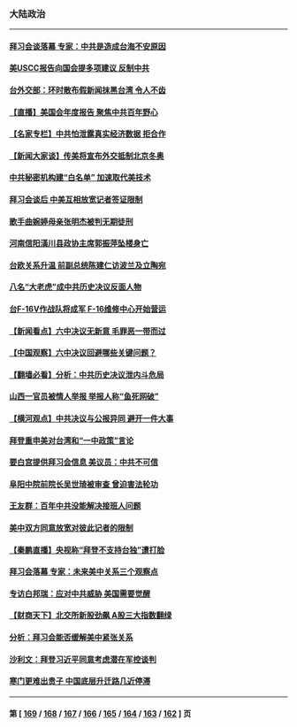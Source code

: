 ### 大陆政治
---
#### [拜习会谈落幕 专家：中共是造成台海不安原因](../../pages/ncid277/n13382128.md) 
#### [美USCC报告向国会提多项建议 反制中共](../../pages/ncid277/n13382098.md) 
#### [台外交部：环时散布假新闻抹黑台湾 令人不齿](../../pages/ncid277/n13381432.md) 
#### [【直播】美国会年度报告 聚焦中共百年野心](../../pages/ncid277/n13382014.md) 
#### [【名家专栏】中共怕泄露真实经济数据 拒合作](../../pages/ncid277/n13381823.md) 
#### [【新闻大家谈】传美将宣布外交抵制北京冬奥](../../pages/ncid277/n13381825.md) 
#### [中共秘密机构建“白名单” 加速取代美技术](../../pages/ncid277/n13381882.md) 
#### [拜习会谈后 中美互相放宽记者签证限制](../../pages/ncid277/n13381433.md) 
#### [歌手曲婉婷母亲张明杰被判无期徒刑](../../pages/ncid277/n13381402.md) 
#### [河南信阳潢川县政协主席郭振萍坠楼身亡](../../pages/ncid277/n13381334.md) 
#### [台欧关系升温 前副总统陈建仁访波兰及立陶宛](../../pages/ncid277/n13381259.md) 
#### [八名“大老虎”成中共历史决议反面人物](../../pages/ncid277/n13380868.md) 
#### [台F-16V作战队将成军 F-16维修中心开始营运](../../pages/ncid277/n13380658.md) 
#### [【新闻看点】六中决议无新意 毛罪恶一带而过](../../pages/ncid277/n13380322.md) 
#### [【中国观察】六中决议回避哪些关键问题？](../../pages/ncid277/n13381102.md) 
#### [【翻墙必看】分析：中共历史决议泄内斗危局](../../pages/ncid277/n13380630.md) 
#### [山西一官员被情人举报 举报人称“鱼死网破”](../../pages/ncid277/n13381150.md) 
#### [【横河观点】中共决议与公报异同 避开一件大事](../../pages/ncid277/n13380398.md) 
#### [拜登重申美对台湾和“一中政策”言论](../../pages/ncid277/n13380627.md) 
#### [要白宫提供拜习会信息 美议员：中共不可信](../../pages/ncid277/n13380596.md) 
#### [阜阳中院前院长吴世琦被审查 曾迫害法轮功](../../pages/ncid277/n13380598.md) 
#### [王友群：百年中共没能解决接班人问题](../../pages/ncid277/n13380067.md) 
#### [美中双方同意放宽对彼此记者的限制](../../pages/ncid277/n13380252.md) 
#### [【秦鹏直播】央视称“拜登不支持台独”遭打脸](../../pages/ncid277/n13380342.md) 
#### [拜习会落幕 专家：未来美中关系三个观察点](../../pages/ncid277/n13379972.md) 
#### [专访白邦瑞：应对中共威胁 美国需要觉醒](../../pages/ncid277/n13380033.md) 
#### [【财商天下】北交所新股劲飙 A股三大指数翻绿](../../pages/ncid277/n13379989.md) 
#### [分析：拜习会能否缓解美中紧张关系](../../pages/ncid277/n13380139.md) 
#### [沙利文：拜登习近平同意考虑潜在军控谈判](../../pages/ncid277/n13380125.md) 
#### [寒门更难出贵子 中国底层升迁路几近停滞](../../pages/ncid277/n13377970.md) 

---
#### 第 [ [169](./169.md) / [168](./168.md) / [167](./167.md) / [166](./166.md) / [165](./165.md) / [164](./164.md) / [163](./163.md) / [162](./162.md) ] 页
